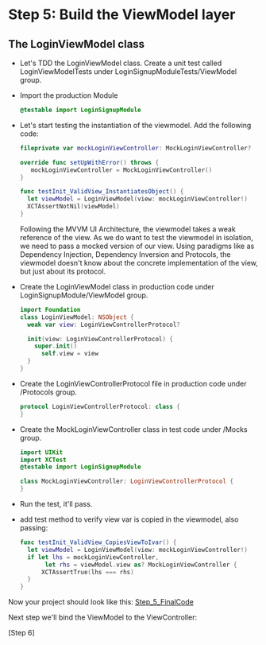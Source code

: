 # Step 5: Build the ViewModel layer

## The LoginViewModel class

- Let's TDD the LoginViewModel class. Create a unit test called LoginViewModelTests under LoginSignupModuleTests/ViewModel group. 

- Import the production Module

  ```swift
  @testable import LoginSignupModule
  ```

- Let's start testing the instantiation of the viewmodel. Add the following code:

  ```swift
  fileprivate var mockLoginViewController: MockLoginViewController?
  
  override func setUpWithError() throws {
     mockLoginViewController = MockLoginViewController()
  }
  
  func testInit_ValidView_InstantiatesObject() {
    let viewModel = LoginViewModel(view: mockLoginViewController!) 			
    XCTAssertNotNil(viewModel)
  }
  ```

  Following the MVVM UI Architecture, the viewmodel takes a weak reference of the view. As we do want to test the viewmodel in isolation, we need to pass a mocked version of our view. Using paradigms like as Dependency Injection, Dependency Inversion and Protocols, the viewmodel doesn't know about the concrete implementation of the view, but just about its protocol.

- Create the LoginViewModel class in production code under LoginSignupModule/ViewModel group.

  ```swift
  import Foundation
  class LoginViewModel: NSObject {
    weak var view: LoginViewControllerProtocol?
  
    init(view: LoginViewControllerProtocol) { 
      super.init()
  		self.view = view 
    }
  }
  ```

- Create the LoginViewControllerProtocol file in production code under /Protocols group.

  ```swift
  protocol LoginViewControllerProtocol: class {
  }
  ```

- Create the MockLoginViewController class in test code under /Mocks group.

  ```swift
  import UIKit
  import XCTest
  @testable import LoginSignupModule
  
  class MockLoginViewController: LoginViewControllerProtocol {
  }
  ```

- Run the test, it'll pass.

- add test method to verify view var is copied in the viewmodel, also passing:

  ```swift
  func testInit_ValidView_CopiesViewToIvar() {
  	let viewModel = LoginViewModel(view: mockLoginViewController!)
  	if let lhs = mockLoginViewController, 
    	 let rhs = viewModel.view as? MockLoginViewController {
  		XCTAssertTrue(lhs === rhs) 
    }
  }
  ```

Now your project should look like this:
[Step_5_FinalCode](FinalCode/)

Next step we'll bind the ViewModel to the ViewController:

[Step 6]

